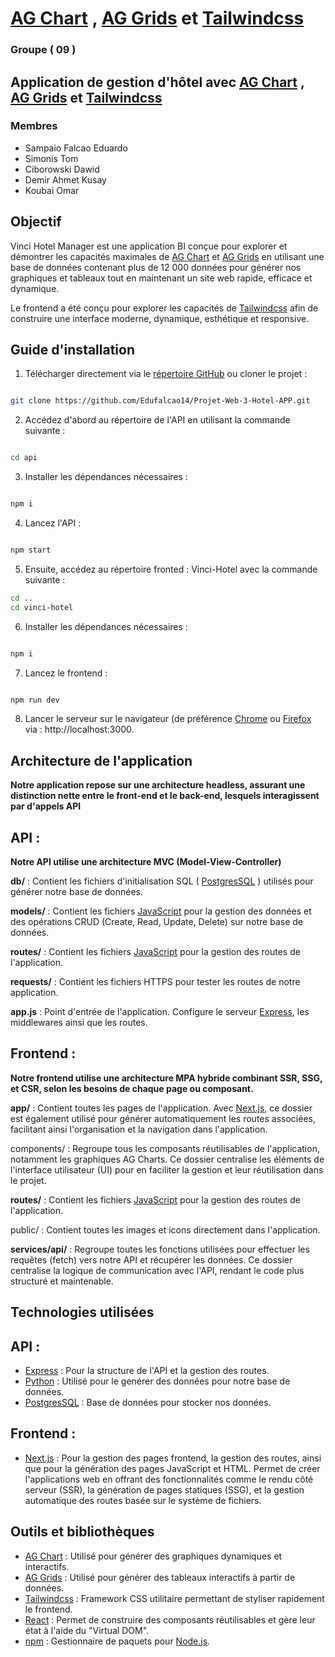 
# [AG Chart](https://www.ag-grid.com/charts/) , [AG Grids](https://www.ag-grid.com/) et [Tailwindcss](https://tailwindcss.com/)

### Groupe ( 09 ) 

## Application de gestion d'hôtel avec [AG Chart](https://www.ag-grid.com/charts/) , [AG Grids](https://www.ag-grid.com/) et [Tailwindcss](https://tailwindcss.com/)

### Membres

- Sampaio Falcao Eduardo
- Simonis Tom
- Ciborowski Dawid
- Demir Ahmet Kusay 
- Koubai Omar 


## Objectif

Vinci Hotel Manager est une application BI conçue pour explorer et démontrer les capacités maximales de [AG Chart](https://www.ag-grid.com/charts/) et [AG Grids](https://www.ag-grid.com/) en utilisant une base de données contenant plus de 12 000 données pour générer nos graphiques et tableaux tout en maintenant un site web rapide, efficace et dynamique. 

Le frontend a été conçu pour explorer les capacités de [Tailwindcss](https://tailwindcss.com/) afin de construire une interface moderne, dynamique, esthétique et responsive.


## Guide d'installation

1. Télécharger directement via le [répertoire GitHub](https://github.com/Edufalcao14/Projet-Web-3-Hotel-APP) ou cloner le projet :

```bash

git clone https://github.com/Edufalcao14/Projet-Web-3-Hotel-APP.git

```

2. Accédez d'abord au répertoire de l'API en utilisant la commande suivante :
   
```bash

cd api

```
3. Installer les dépendances nécessaires :
   
```bash

npm i

```
4. Lancez l'API :
   
```bash

npm start

```
5. Ensuite, accédez au répertoire fronted : Vinci-Hotel avec la commande suivante :
   
```bash
cd ..
cd vinci-hotel

```
6. Installer les dépendances nécessaires :
   
```bash

npm i

```
7. Lancez le frontend :
   
```bash

npm run dev

```


8. Lancer le serveur sur le navigateur (de préférence [Chrome](https://www.google.com/chrome/) ou [Firefox](https://www.mozilla.org/en-US/firefox/new/) via : http://localhost:3000.

## Architecture de l'application

 **Notre application repose sur une architecture headless, assurant une distinction nette entre le front-end et le back-end, lesquels interagissent par d'appels API**
 
## API : 

 **Notre API utilise une architecture MVC (Model-View-Controller)**

**db/** : Contient les fichiers d'initialisation SQL ( [PostgresSQL](https://www.postgresql.org/l) ) utilisés pour générer notre base de données.

**models/** : Contient les fichiers [JavaScript](https://developer.mozilla.org/en-US/docs/Web/JavaScript) pour la gestion des données et des opérations CRUD (Create, Read, Update, Delete) sur notre base de données.

**routes/** : Contient les fichiers [JavaScript](https://developer.mozilla.org/en-US/docs/Web/JavaScript) pour la gestion des routes de l'application.

**requests/** : Contient les fichiers HTTPS pour tester les routes de notre application.

**app.js** : Point d'entrée de l'application. Configure le serveur [Express](https://expressjs.com), les middlewares ainsi que les routes.

## Frontend : 

 **Notre frontend utilise une architecture MPA hybride combinant SSR, SSG, et CSR, selon les besoins de chaque page ou composant.**

**app/** : Contient toutes les pages de l'application. Avec [Next.js](https://nextjs.org/), ce dossier est également utilisé pour générer automatiquement les routes associées, facilitant ainsi l'organisation et la navigation dans l'application.

components/ : Regroupe tous les composants réutilisables de l'application, notamment les graphiques AG Charts. Ce dossier centralise les éléments de l'interface utilisateur (UI) pour en faciliter la gestion et leur réutilisation dans le projet.

**routes/** : Contient les fichiers [JavaScript](https://developer.mozilla.org/en-US/docs/Web/JavaScript) pour la gestion des routes de l'application.

public/ : Contient toutes les images et icons directement dans l'application.

**services/api/** : Regroupe toutes les fonctions utilisées pour effectuer les requêtes (fetch) vers notre API et récupérer les données. Ce dossier centralise la logique de communication avec l'API, rendant le code plus structuré et maintenable.



## Technologies utilisées

## API : 

- [Express](https://expressjs.com) :  Pour la structure de l'API et la gestion des routes.
- [Python](https://www.python.org/) : Utilisé pour le genérer des données pour notre base de données.
- [PostgresSQL](https://www.json.org/json-en.html) : Base de données pour stocker nos données.
  
## Frontend : 

- [Next.js](https://nextjs.org/) : Pour la gestion des pages frontend, la gestion des routes, ainsi que pour la génération des pages JavaScript et HTML. Permet de créer l'applications web en offrant des fonctionnalités comme le rendu côté serveur (SSR), la génération de pages statiques (SSG), et la gestion automatique des routes basée sur le système de fichiers.

## Outils et bibliothèques

- [AG Chart](https://www.ag-grid.com/charts/)  : Utilisé pour générer des graphiques dynamiques et interactifs.
- [AG Grids](https://www.ag-grid.com/) :  Utilisé pour générer des tableaux interactifs à partir de données.
- [Tailwindcss](https://tailwindcss.com/) : Framework CSS utilitaire permettant de styliser rapidement le frontend.
- [React](https://react.dev/) : Permet de construire des composants réutilisables et gère leur état à l'aide du "Virtual DOM".
- [npm](https://docs.npmjs.com) : Gestionnaire de paquets pour [Node.js](https://nodejs.org/fr).
